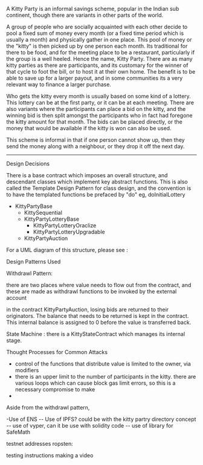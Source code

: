 A Kitty Party is an informal savings scheme, popular in the Indian sub continent, though there are variants in other parts of the world.

A group of people who are socially acquainted with each other decide to pool a fixed sum of money every month (or a fixed time period which is usually a month) and physically gather in one place. This pool of money or the "kitty" is then picked up by one person each month. Its traditional for there to be food, and for the meeting place to be a restaurant, particularly if the group is a well heeled. Hence the name, Kitty Party. There are as many kitty parties as there are participants, and its customary for the winner of that cycle to foot the bill, or to host it at their own home. The benefit is to be able to save up for a larger payout, and in some communities its a very relevant way to finance a larger purchase.

Who gets the kitty every month is usually based on some kind of a lottery. This lottery can be at the first party, or it can be at each meeting. There are also variants where the participants can place a bid on the kitty, and the winning bid is then split amongst the participants who in fact had foregone the kitty amount for that month. The bids can be placed directly, or the money that would be available if the kitty is won can also be used.

This scheme is informal in that if one person cannot show up, then they send the money along with a neighbour, or they drop it off the  next day.

----------------

Design Decisions

There is a base contract which imposes an overall structure, and descendant classes which implement key abstract functions. This is also called the Template Design Pattern for class design, and the convention is to have the templated functions be prefaced by "do" eg, doInitialLottery

- KittyPartyBase 
  - KittySequential
  - KittyPartyLotteryBase
    - KittyPartyLotteryOraclize
    - KittyPartyLotteryUpgradable
  - KittyPartyAuction

For a UML diagram of this structure, please see :


Design Patterns Used

Withdrawl Pattern: 

there are two places where value needs to flow out from the contract, and these are made as withdrawl functions to be invoked by the external account

 in the contract KittyPartyAuction, losing bids are returned to their originators. The balance that needs to be returned is kept in the contract. This internal balance is assigned to 0 before the value is transferred back.

State Machine : there is a KittyStateContract which manages its internal stage.

Thought Processes for Common Attacks
- control of the functions that distribute value is limited to the owner, via modifiers
- there is an upper limit to the number of participants in the kitty. there are various loops which can cause block gas limit errors, so this is a necessary compromise to make
- 

Aside from the withdrawl pattern, 


-Use of ENS
-- Use of IPFS? could be with the kitty partry directory concept
-- use of vyper, can it be use with solidity code
-- use of library for SafeMath

testnet addresses
ropsten:

testing instructions
making a video
